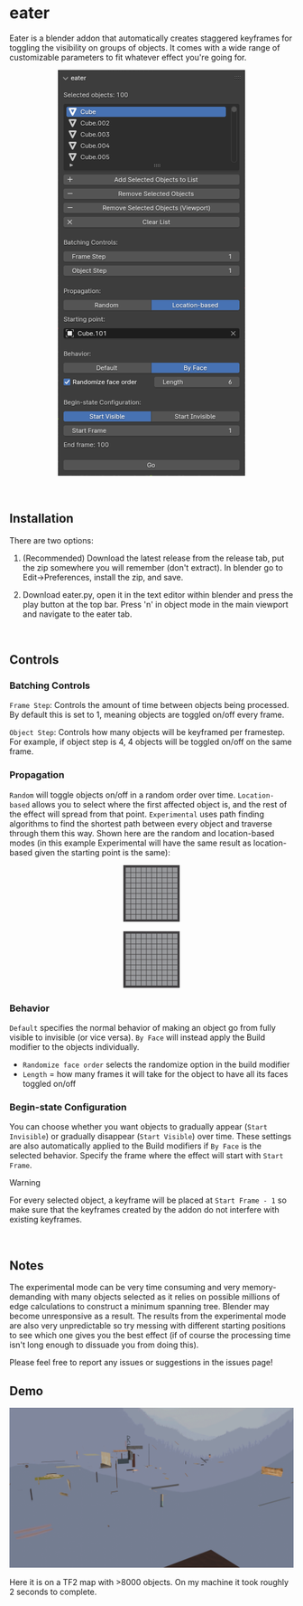 # eater
Eater is a blender addon that automatically creates staggered keyframes for toggling the visibility on groups of objects. It comes with a wide range of customizable parameters to fit whatever effect you're going for.

<p align="center">
  <img src="demos/eater_ui.png">
</p>

<br>

## Installation
There are two options:
1. (Recommended) Download the latest release from the release tab, put the zip somewhere you will remember (don't extract). In blender go to Edit->Preferences, install the zip, and save.

2. Download eater.py, open it in the text editor within blender and press the play button at the top bar. Press 'n' in object mode in the main viewport and navigate to the eater tab.

<br>

## Controls
### Batching Controls
`Frame Step`: Controls the amount of time between objects being processed. By default this is set to 1, meaning objects are toggled on/off every frame.

`Object Step`: Controls how many objects will be keyframed per framestep. For example, if object step is 4, 4 objects will be toggled on/off on the same frame.

### Propagation
`Random` will toggle objects on/off in a random order over time. `Location-based` allows you to select where the first affected object is, and the rest of the effect will spread from that point. `Experimental` uses path finding algorithms to find the shortest path between every object and traverse through them this way. Shown here are the random and location-based modes (in this example Experimental will have the same result as location-based given the starting point is the same):


<p align="center">
  <img src="demos/demo_random.gif" width="100" height="100" />
</p>

<p align="center">
  <img src="demos/demo_location.gif" width="100" height="100" />
</p>

### Behavior
`Default` specifies the normal behavior of making an object go from fully visible to invisible (or vice versa).
`By Face` will instead apply the Build modifier to the objects individually.
  - `Randomize face order` selects the randomize option in the build modifier
  - `Length` = how many frames it will take for the object to have all its faces toggled on/off

### Begin-state Configuration
You can choose whether you want objects to gradually appear (`Start Invisible`) or gradually disappear (`Start Visible`) over time. These settings are also automatically applied to the Build modifiers if `By Face` is the selected behavior.
Specify the frame where the effect will start with `Start Frame`. 
> [!WARNING]
> For every selected object, a keyframe will be placed at `Start Frame - 1` so make sure that the keyframes created by the addon do not interfere with existing keyframes.

<br>

## Notes
The experimental mode can be very time consuming and very memory-demanding with many objects selected as it relies on possible millions of edge calculations to construct a minimum spanning tree. Blender may become unresponsive as a result.
The results from the experimental mode are also very unpredictable so try messing with different starting positions to see which one gives you the best effect (if of course the processing time isn't long enough to dissuade you from doing this).

Please feel free to report any issues or suggestions in the issues page!

## Demo

<p align="center">
  <img src="demos/demo_map.gif" />
</p>

Here it is on a TF2 map with >8000 objects. On my machine it took roughly 2 seconds to complete.

